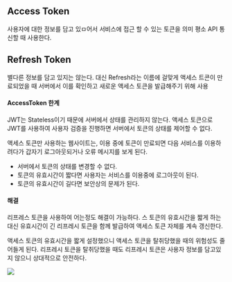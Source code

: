 ## Access Token

사용자에 대한 정보를 담고 있ㅁ어서 서비스에 접근 할 수 있는 토큰을 의미
평소 API 통신할 때 사용한다.

## Refresh Token

별다른 정보를 담고 있지는 않는다.
대신 Refresh라는 이름에 걸맞게 액세스 트콘이 만료되었을 때 서버에서 이를 확인하고 새로운 액세스 토큰을 발급해주기 위해 사용

#### AccessToken 한계

JWT는 Stateless이기 때문에 서버에서 상태를 관리하지 않는다.
액세스 토큰으로 JWT를 사용하여 사용자 검증을 진행하면 서버에서 토큰의 상태를 제어할 수 없다.

액세스 토큰만 사용하는 웹사이트는, 이용 중에 토큰이 만료되면 다음 서비스를 이용하려다가 갑자기 로그아웃되거나 오류 메시지를 보게 된다.

- 서버에서 토큰의 상태를 변경할 수 없다.
- 토큰의 유효시간이 짧다면 사용자는 서비스를 이용중에 로그아웃이 된다.
- 토큰의 유효시간이 길다면 보안상의 문제가 된다.

#### 해결

리프레스 토큰을 사용하여 어는정도 해결이 가능하다.
스 토큰의 유효시간을 짧게 하는 대신 유효시간이 긴 리프레시 토큰을 함께 발급하여 액세스 토큰 자체를 계속 갱신한다.

액세스 토큰의 유효시간을 짧게 설정했으니 액세스 토큰을 탈취당했을 때의 위험성도 줄어들게 된다. 
리프레시 토큰을 탈취당했을 때도 리프레시 토큰은 사용자 정보를 담고있지 않으니 상대적으로 안전하다.

![](https://velog.velcdn.com/images/chuu1019/post/8fb38aff-496e-4385-a56a-fbbb58390ba8/image.png)